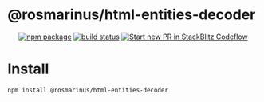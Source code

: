 # @rosmarinus/html-entities-decoder

<p align="center">
  <a href="https://www.npmjs.com/package/@rosmarinus/html-entities-decoder"><img src="https://img.shields.io/npm/v/@rosmarinus/template-name" alt="npm package"></a>
  <a href="https://github.com/rosmarinus-project/rosmarinus-universal/actions/workflows/publish.yml"><img src="https://github.com/rosmarinus-project/rosmarinus-universal/actions/workflows/publish.yml/badge.svg" alt="build status"></a>
  <a href="https://pr.new/rosmarinus-project/rosmarinus-universal"><img src="https://developer.stackblitz.com/img/start_pr_dark_small.svg" alt="Start new PR in StackBlitz Codeflow"></a>
</p>

# Install
```bash
npm install @rosmarinus/html-entities-decoder
```